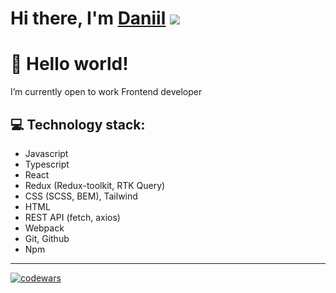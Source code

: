 #  Hi there, I'm [Daniil](https://daniilshat.ru/) ![](https://github.com/blackcater/blackcater/raw/main/images/Hi.gif)
# 👋 Hello world! 
 I’m currently open to work Frontend developer
## 💻 Technology stack:
- Javascript
- Typescript
- React
- Redux (Redux-toolkit, RTK Query)
- CSS (SCSS, BEM), Tailwind
- HTML
- REST API (fetch, axios) 
- Webpack
- Git, Github
- Npm

***
[![codewars](https://www.codewars.com/users/mougra/badges/large)](https://www.codewars.com/users/mougra)

<!--
**mougra/mougra** is a ✨ _special_ ✨ repository because its `README.md` (this file) appears on your GitHub profile.

Here are some ideas to get you started:

- 🔭 I’m currently working on ...
- 🌱 I’m currently learning ...
- 👯 I’m looking to collaborate on ...
- 🤔 I’m looking for help with ...
- 💬 Ask me about ...
- 📫 How to reach me: ...
- 😄 Pronouns: ...
- ⚡ Fun fact: ...
-->
